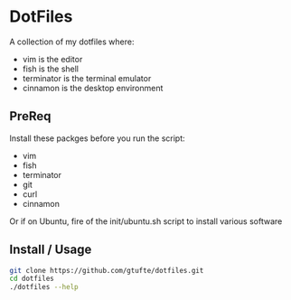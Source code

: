 # DotFiles

A collection of my dotfiles where:

* vim is the editor
* fish is the shell
* terminator is the terminal emulator
* cinnamon is the desktop environment

## PreReq

Install these packges before you run the script:

* vim
* fish
* terminator
* git
* curl
* cinnamon

Or if on Ubuntu, fire of the init/ubuntu.sh script to install various software

## Install / Usage

```bash
git clone https://github.com/gtufte/dotfiles.git
cd dotfiles
./dotfiles --help
```

